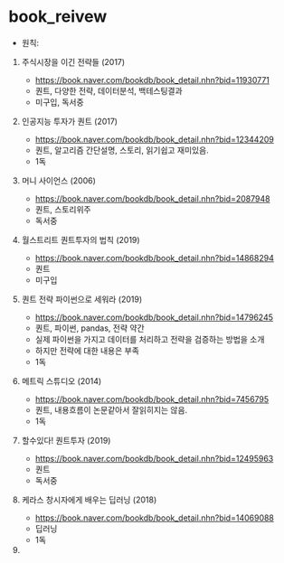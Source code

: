 # book_reivew

- 원칙: 

1. 주식시장을 이긴 전략들 (2017)
    - https://book.naver.com/bookdb/book_detail.nhn?bid=11930771
    - 퀀트, 다양한 전략, 데이터분석, 백테스팅결과
    - 미구입, 독서중
    
2. 인공지능 투자가 퀀트 (2017)
    - https://book.naver.com/bookdb/book_detail.nhn?bid=12344209
    - 퀀트, 알고리즘 간단설명, 스토리, 읽기쉽고 재미있음.
    - 1독

3. 머니 사이언스 (2006)
    - https://book.naver.com/bookdb/book_detail.nhn?bid=2087948
    - 퀀트, 스토리위주
    - 독서중

4. 월스트리트 퀀트투자의 법칙 (2019)
    - https://book.naver.com/bookdb/book_detail.nhn?bid=14868294
    - 퀀트
    - 미구입

5. 퀀트 전략 파이썬으로 세워라 (2019)
    - https://book.naver.com/bookdb/book_detail.nhn?bid=14796245
    - 퀀트, 파이썬, pandas, 전략 약간
    - 실제 파이썬을 가지고 데이터를 처리하고 전략을 검증하는 방법을 소개
    - 하지만 전략에 대한 내용은 부족
    - 1독

6. 메트릭 스튜디오 (2014)
    - https://book.naver.com/bookdb/book_detail.nhn?bid=7456795
    - 퀀트, 내용흐름이 논문같아서 잘읽히지는 않음.
    - 1독
    

7. 할수있다! 퀀트투자 (2019)
    - https://book.naver.com/bookdb/book_detail.nhn?bid=12495963
    - 퀀트
    - 독서중

8. 케라스 창시자에게 배우는 딥러닝 (2018)
    - https://book.naver.com/bookdb/book_detail.nhn?bid=14069088
    - 딥러닝
    - 1독

9. 
